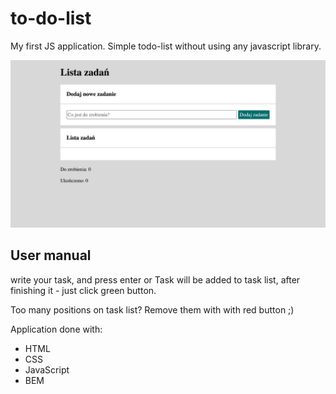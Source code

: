 # to-do-list
My first JS application. Simple todo-list without using any javascript library.

![web page image](https://github.com/przemmek/to-do-list/blob/main/images/README_image.png?raw=true)

## User manual
write your task, and press enter or 
Task will be added to task list, after finishing it - just click green button.

Too many positions on task list?
Remove them with with red button ;)

Application done with:
- HTML
- CSS
- JavaScript
- BEM
